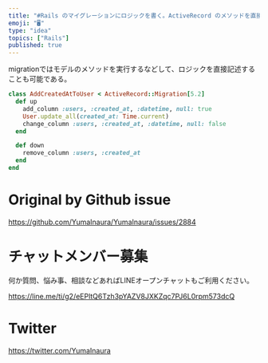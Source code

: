 ```yaml
---
title: "#Rails のマイグレーションにロジックを書く。ActiveRecord のメソッドを直接実行する。"
emoji: "🖥"
type: "idea"
topics: ["Rails"]
published: true
---
```


migrationではモデルのメソッドを実行するなどして、ロジックを直接記述することも可能である。

```rb
class AddCreatedAtToUser < ActiveRecord::Migration[5.2]
  def up
    add_column :users, :created_at, :datetime, null: true
    User.update_all(created_at: Time.current)
    change_column :users, :created_at, :datetime, null: false
  end

  def down
    remove_column :users, :created_at
  end
end

```

# Original by Github issue

https://github.com/YumaInaura/YumaInaura/issues/2884








<!-- Update From Qiita API -->

# チャットメンバー募集


何か質問、悩み事、相談などあればLINEオープンチャットもご利用ください。

https://line.me/ti/g2/eEPltQ6Tzh3pYAZV8JXKZqc7PJ6L0rpm573dcQ





# Twitter


https://twitter.com/YumaInaura


<!-- Update From Qiita API -->


